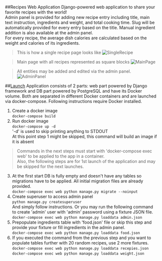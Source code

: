 ##Recipes Web Application
Django-powered web application to share your favorite recipes with the world!  
Admin panel is provided for adding new recipe entry including title, main text instruction, ingredients
and weight, and total cooking time. Slug will be automatically provided for every entry based
on the title. Manual ingredient addition is also available at the admin panel.  
For every recipe, the average dish calories are calculated based on the weight and calories of its ingredients.

>This is how a single recipe page looks like 
![SingleRecipe](https://user-images.githubusercontent.com/68658828/157976811-fbb88fec-5c0d-402e-860e-b12f338061b9.png)
>

>Main page with all recipes represented as square blocks
![MainPage](https://user-images.githubusercontent.com/68658828/157977028-a60e5a24-a313-45b2-a52f-f174001471c2.png)
> 

>All entities may be added and edited via the admin panel.
![AdminPanel](https://user-images.githubusercontent.com/68658828/157977794-9e4aedae-c9bb-4ee9-b8ec-75fc719fdca8.png)
>
 
##<u>Launch</u>
Application consists of 2 parts: web part powered by Django framework and DB
part powered by PostgreSQL and have its Docker volume. Both are separated in different Docker containers and
are launched via docker-compose. Following instructions require Docker installed.  
1. Create a docker image  
`docker-compose build`
2. Run docker image  
`docker-compose up -d`  
'-d' is used to skip printing anything to STDOUT  
At this point step 1 might be skipped, this command will build an image if it is absent

>Commands in the next steps must start with 'docker-compose exec web' to be applied to the app in a container.  
Also, the following steps are for 1st launch of the application and may be skipped for the next launches. 
>
3. At the first start DB is fully empty and doesn't have any tables so migrations have to be applied. All initial migration files are already provided.  
`docker-compose exec web python manage.py migrate --noinput`  
4. Create superuser to access admin panel  
`python manage.py createsuperuser`  
And simply follow instructions. Or you may run the following command to create 'admin' user with 'admin' password using
a fixture JSON file.  
`docker-compose exec web python manage.py loaddata admin.json`
5. Prepopulate ingredients table with 'food.json' file or skip this step and
provide your fixture or fill ingredients in the admin panel.  
`docker-compose exec web python manage.py loaddata food.json`  
6. If you executed the command from the previous step and you want to populate tables
further with 20 random recipes, use 2 more fixtures.  
`docker-compose exec web python manage.py loaddata recepies.json`  
`docker-compose exec web python manage.py loaddata weight.json`  